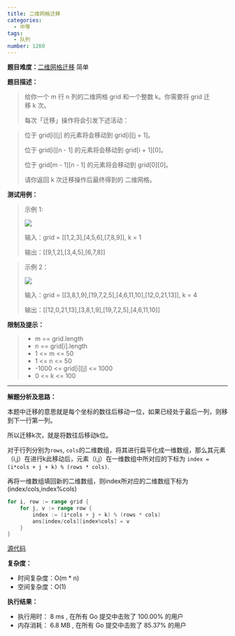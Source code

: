 ```yaml
---
title: 二维网格迁移
categories:
  - 中等
tags:
  - 队列
number: 1260
---
```


**题目难度：**[二维网格迁移](https://leetcode.cn/problems/shift-2d-grid/) 简单

**题目描述：**

> 给你一个 m 行 n 列的二维网格 grid 和一个整数 k。你需要将 grid 迁移 k 次。
> 
> 每次「迁移」操作将会引发下述活动：

> 
> 位于 grid[i][j] 的元素将会移动到 grid[i][j + 1]。
> 
> 位于 grid[i][n - 1] 的元素将会移动到 grid[i + 1][0]。
> 
> 位于 grid[m - 1][n - 1] 的元素将会移动到 grid[0][0]。
> 
> 请你返回 k 次迁移操作后最终得到的 二维网格。


**测试用例：**

> 示例 1:
> 
> ![](../img/leetcode/1260二维网格迁移/e1-1.png)
> 
> 输入：grid = [[1,2,3],[4,5,6],[7,8,9]], k = 1
> 
> 输出：[[9,1,2],[3,4,5],[6,7,8]]



> 示例 2：
>
> ![](../img/leetcode/1260二维网格迁移/e2-1.png)
> 
> 输入：grid = [[3,8,1,9],[19,7,2,5],[4,6,11,10],[12,0,21,13]], k = 4
> 
> 输出：[[12,0,21,13],[3,8,1,9],[19,7,2,5],[4,6,11,10]]


**限制及提示：**
> - m == grid.length
> - n == grid[i].length
> - 1 <= m <= 50
> - 1 <= n <= 50
> - -1000 <= grid[i][j] <= 1000
> - 0 <= k <= 100


---
**解题分析及思路：**

本题中迁移的意思就是每个坐标的数往后移动一位，如果已经处于最后一列，则移到下一行第一列。

所以迁移k次，就是将数往后移动k位。

对于行列分别为`rows`, `cols`的二维数组，将其进行扁平化成一维数组，那么其元素（i,j）在进行k此移动后，元素（i,j）在一维数组中所对应的下标为 `index = (i*cols + j + k) % (rows * cols)`.

再将一维数组填回新的二维数组，则index所对应的二维数组下标为(index/cols,index%cols)
```go
for i, row := range grid {
    for j, v := range row {
        index := (i*cols + j + k) % (rows * cols)
        ans[index/cols][index%cols] = v
    }
}
```


[源代码](https://github.com/lomtom/algorithm-go/blob/main/leetcode/1260二维网格迁移_test.go)

**复杂度：**
- 时间复杂度：O(m * n)
- 空间复杂度：O(1)

**执行结果：**

- 执行用时： 8 ms , 在所有 Go 提交中击败了 100.00% 的用户 
- 内存消耗： 6.8 MB , 在所有 Go 提交中击败了 85.37% 的用户
